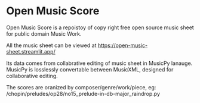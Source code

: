 # Open Music Score

Open Music Score is a repoistoy of copy right free open source music sheet for public domain Music Work.

All the music sheet can be viewed at https://open-music-sheet.streamlit.app/

Its data comes from collabrative editing of music sheet in MusicPy lanauge. 
MusicPy is losslessly convertable between MusicXML, designed for collaborative editing.

The scores are oranized by composer/genre/work/piece, eg: /chopin/preludes/op28/no15_prelude-in-db-major_raindrop.py
